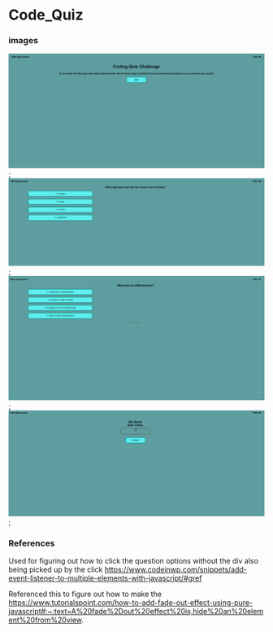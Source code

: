 # Code_Quiz

### images

![CodeQuiz1.PNG](assets\images\CodeQuiz1.PNG);
![CodeQuiz2.PNG](assets\images\CodeQuiz2.PNG);
![CodeQuiz3.PNG](assets\images\CodeQuiz3.PNG);
![CodeQuiz4.PNG](assets\images\CodeQuiz4.PNG);


### References
Used for figuring out how to click the question options without the div also being picked up by the click
https://www.codeinwp.com/snippets/add-event-listener-to-multiple-elements-with-javascript/#gref

Referenced this to figure out how to make the 
https://www.tutorialspoint.com/how-to-add-fade-out-effect-using-pure-javascript#:~:text=A%20fade%2Dout%20effect%20is,hide%20an%20element%20from%20view.
